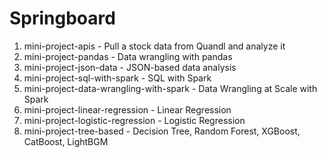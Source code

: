 # Springboard

1. mini-project-apis - Pull a stock data from Quandl and analyze it
2. mini-project-pandas - Data wrangling with pandas
3. mini-project-json-data - JSON-based data analysis
4. mini-project-sql-with-spark - SQL with Spark
5. mini-project-data-wrangling-with-spark - Data Wrangling at Scale with Spark
6. mini-project-linear-regression - Linear Regression
7. mini-project-logistic-regression - Logistic Regression
8. mini-project-tree-based - Decision Tree, Random Forest, XGBoost, CatBoost, LightBGM
